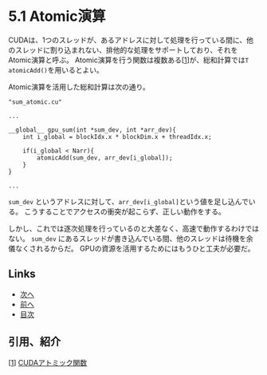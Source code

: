# 5.1 Atomic演算
CUDAは、1つのスレッドが、あるアドレスに対して処理を行っている間に、他のスレッドに割り込まれない、排他的な処理をサポートしており、それをAtomic演算と呼ぶ。
Atomic演算を行う関数は複数ある[[1]]が、総和計算では`T atomicAdd()`を用いるとよい。

Atomic演算を活用した総和計算は次の通り。

```cuda
"sum_atomic.cu"

...

__global__ gpu_sum(int *sum_dev, int *arr_dev){
    int i_global = blockIdx.x * blockDim.x + threadIdx.x;

    if(i_global < Narr){
        atomicAdd(sum_dev, arr_dev[i_global]);
    }
}

...
```

`sum_dev` というアドレスに対して、`arr_dev[i_global]`という値を足し込んでいる。
こうすることでアクセスの衝突が起こらず、正しい動作をする。

しかし、これでは逐次処理を行っているのと大差なく、高速で動作するわけではない。
`sum_dev` にあるスレッドが書き込んでいる間、他のスレッドは待機を余儀なくされるからだ。
GPUの資源を活用するためにはもうひと工夫が必要だ。

## Links
* [次へ](./5.2.md)
* [前へ](./5.0.md)
* [目次](./index.md)

## 引用、紹介

[[1]] [CUDAアトミック関数][1]

[1]: http://www.slis.tsukuba.ac.jp/~fujisawa.makoto.fu/cgi-bin/wiki/index.php?CUDA%A5%A2%A5%C8%A5%DF%A5%C3%A5%AF%B4%D8%BF%F4